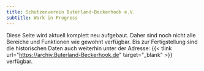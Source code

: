 ```yaml
---
title: Schützenverein Buterland-Beckerhook e.V.
subtitle: Work in Progress
---
```

Diese Seite wird aktuell komplett neu aufgebaut. Daher sind noch nicht alle Bereiche und Funktionen wie gewohnt
verfügbar. Bis zur Fertigstellung sind die historischen Daten auch weiterhin unter der Adresse: 
{{< tlink url="https://archiv.Buterland-Beckerhook.de" target="_blank"  >}} verfügbar.
